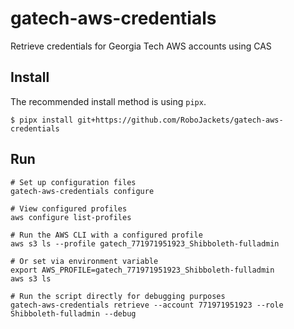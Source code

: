 # gatech-aws-credentials
Retrieve credentials for Georgia Tech AWS accounts using CAS

## Install
The recommended install method is using `pipx`.

```shell
$ pipx install git+https://github.com/RoboJackets/gatech-aws-credentials
```

## Run
```shell
# Set up configuration files
gatech-aws-credentials configure

# View configured profiles
aws configure list-profiles

# Run the AWS CLI with a configured profile
aws s3 ls --profile gatech_771971951923_Shibboleth-fulladmin

# Or set via environment variable
export AWS_PROFILE=gatech_771971951923_Shibboleth-fulladmin
aws s3 ls

# Run the script directly for debugging purposes
gatech-aws-credentials retrieve --account 771971951923 --role Shibboleth-fulladmin --debug
```
